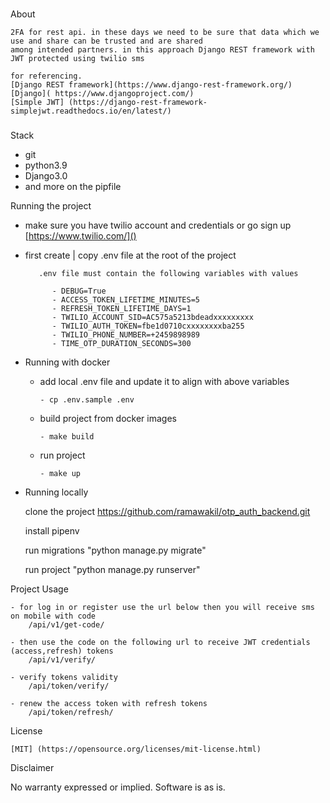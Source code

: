 ### 
About

    2FA for rest api. in these days we need to be sure that data which we use and share can be trusted and are shared 
    among intended partners. in this approach Django REST framework with JWT protected using twilio sms
    
    for referencing.
    [Django REST framework](https://www.django-rest-framework.org/)
    [Django]( https://www.djangoproject.com/)
    [Simple JWT] (https://django-rest-framework-simplejwt.readthedocs.io/en/latest/)

###

Stack
    
- git
- python3.9
- Django3.0
- and more on the pipfile

Running the project

- make sure you have twilio account and credentials or go sign up [https://www.twilio.com/]()
- first create | copy .env file at the root of the project 
        
         .env file must contain the following variables with values
        
            - DEBUG=True
            - ACCESS_TOKEN_LIFETIME_MINUTES=5
            - REFRESH_TOKEN_LIFETIME_DAYS=1
            - TWILIO_ACCOUNT_SID=AC575a5213bdeadxxxxxxxxx
            - TWILIO_AUTH_TOKEN=fbe1d0710cxxxxxxxxba255
            - TWILIO_PHONE_NUMBER=+2459898989
            - TIME_OTP_DURATION_SECONDS=300

- Running with docker
  
  - add local .env file and update it to align with above variables
         
        - cp .env.sample .env

  - build project from docker images
  
        - make build
    
  - run project
    
        - make up

- Running locally
    
    clone the project https://github.com/ramawakil/otp_auth_backend.git
    
    install pipenv

    run migrations "python manage.py migrate"
    
    run project "python manage.py runserver"


Project Usage

    - for log in or register use the url below then you will receive sms on mobile with code
        /api/v1/get-code/

    - then use the code on the following url to receive JWT credentials (access,refresh) tokens
        /api/v1/verify/

    - verify tokens validity
        /api/token/verify/

    - renew the access token with refresh tokens
        /api/token/refresh/



License
    
    [MIT] (https://opensource.org/licenses/mit-license.html)

Disclaimer

No warranty expressed or implied. Software is as is.